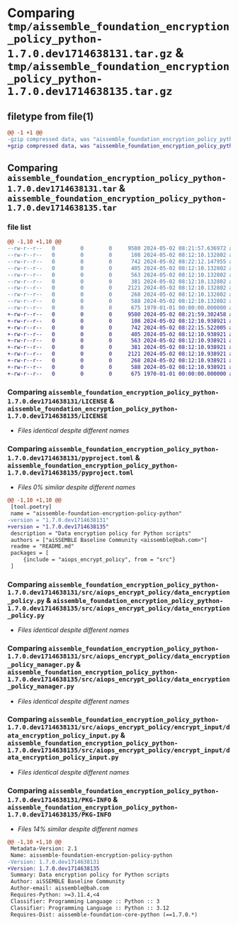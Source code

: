 # Comparing `tmp/aissemble_foundation_encryption_policy_python-1.7.0.dev1714638131.tar.gz` & `tmp/aissemble_foundation_encryption_policy_python-1.7.0.dev1714638135.tar.gz`

## filetype from file(1)

```diff
@@ -1 +1 @@
-gzip compressed data, was "aissemble_foundation_encryption_policy_python-1.7.0.dev1714638131.tar", max compression
+gzip compressed data, was "aissemble_foundation_encryption_policy_python-1.7.0.dev1714638135.tar", max compression
```

## Comparing `aissemble_foundation_encryption_policy_python-1.7.0.dev1714638131.tar` & `aissemble_foundation_encryption_policy_python-1.7.0.dev1714638135.tar`

### file list

```diff
@@ -1,10 +1,10 @@
--rw-r--r--   0        0        0     9580 2024-05-02 08:21:57.636972 aissemble_foundation_encryption_policy_python-1.7.0.dev1714638131/LICENSE
--rw-r--r--   0        0        0      108 2024-05-02 08:12:10.132802 aissemble_foundation_encryption_policy_python-1.7.0.dev1714638131/README.md
--rw-r--r--   0        0        0      742 2024-05-02 08:22:12.147955 aissemble_foundation_encryption_policy_python-1.7.0.dev1714638131/pyproject.toml
--rw-r--r--   0        0        0      405 2024-05-02 08:12:10.132802 aissemble_foundation_encryption_policy_python-1.7.0.dev1714638131/src/aiops_encrypt_policy/__init__.py
--rw-r--r--   0        0        0      563 2024-05-02 08:12:10.132802 aissemble_foundation_encryption_policy_python-1.7.0.dev1714638131/src/aiops_encrypt_policy/data_encryption_policy.py
--rw-r--r--   0        0        0      381 2024-05-02 08:12:10.132802 aissemble_foundation_encryption_policy_python-1.7.0.dev1714638131/src/aiops_encrypt_policy/data_encryption_policy_exception.py
--rw-r--r--   0        0        0     2121 2024-05-02 08:12:10.132802 aissemble_foundation_encryption_policy_python-1.7.0.dev1714638131/src/aiops_encrypt_policy/data_encryption_policy_manager.py
--rw-r--r--   0        0        0      268 2024-05-02 08:12:10.132802 aissemble_foundation_encryption_policy_python-1.7.0.dev1714638131/src/aiops_encrypt_policy/encrypt_input/__init__.py
--rw-r--r--   0        0        0      588 2024-05-02 08:12:10.132802 aissemble_foundation_encryption_policy_python-1.7.0.dev1714638131/src/aiops_encrypt_policy/encrypt_input/data_encryption_policy_input.py
--rw-r--r--   0        0        0      675 1970-01-01 00:00:00.000000 aissemble_foundation_encryption_policy_python-1.7.0.dev1714638131/PKG-INFO
+-rw-r--r--   0        0        0     9580 2024-05-02 08:21:59.302458 aissemble_foundation_encryption_policy_python-1.7.0.dev1714638135/LICENSE
+-rw-r--r--   0        0        0      108 2024-05-02 08:12:10.938921 aissemble_foundation_encryption_policy_python-1.7.0.dev1714638135/README.md
+-rw-r--r--   0        0        0      742 2024-05-02 08:22:15.522005 aissemble_foundation_encryption_policy_python-1.7.0.dev1714638135/pyproject.toml
+-rw-r--r--   0        0        0      405 2024-05-02 08:12:10.938921 aissemble_foundation_encryption_policy_python-1.7.0.dev1714638135/src/aiops_encrypt_policy/__init__.py
+-rw-r--r--   0        0        0      563 2024-05-02 08:12:10.938921 aissemble_foundation_encryption_policy_python-1.7.0.dev1714638135/src/aiops_encrypt_policy/data_encryption_policy.py
+-rw-r--r--   0        0        0      381 2024-05-02 08:12:10.938921 aissemble_foundation_encryption_policy_python-1.7.0.dev1714638135/src/aiops_encrypt_policy/data_encryption_policy_exception.py
+-rw-r--r--   0        0        0     2121 2024-05-02 08:12:10.938921 aissemble_foundation_encryption_policy_python-1.7.0.dev1714638135/src/aiops_encrypt_policy/data_encryption_policy_manager.py
+-rw-r--r--   0        0        0      268 2024-05-02 08:12:10.938921 aissemble_foundation_encryption_policy_python-1.7.0.dev1714638135/src/aiops_encrypt_policy/encrypt_input/__init__.py
+-rw-r--r--   0        0        0      588 2024-05-02 08:12:10.938921 aissemble_foundation_encryption_policy_python-1.7.0.dev1714638135/src/aiops_encrypt_policy/encrypt_input/data_encryption_policy_input.py
+-rw-r--r--   0        0        0      675 1970-01-01 00:00:00.000000 aissemble_foundation_encryption_policy_python-1.7.0.dev1714638135/PKG-INFO
```

### Comparing `aissemble_foundation_encryption_policy_python-1.7.0.dev1714638131/LICENSE` & `aissemble_foundation_encryption_policy_python-1.7.0.dev1714638135/LICENSE`

 * *Files identical despite different names*

### Comparing `aissemble_foundation_encryption_policy_python-1.7.0.dev1714638131/pyproject.toml` & `aissemble_foundation_encryption_policy_python-1.7.0.dev1714638135/pyproject.toml`

 * *Files 0% similar despite different names*

```diff
@@ -1,10 +1,10 @@
 [tool.poetry]
 name = "aissemble-foundation-encryption-policy-python"
-version = "1.7.0.dev1714638131"
+version = "1.7.0.dev1714638135"
 description = "Data encryption policy for Python scripts"
 authors = ["aiSSEMBLE Baseline Community <aissemble@bah.com>"]
 readme = "README.md"
 packages = [
     {include = "aiops_encrypt_policy", from = "src"}
 ]
```

### Comparing `aissemble_foundation_encryption_policy_python-1.7.0.dev1714638131/src/aiops_encrypt_policy/data_encryption_policy.py` & `aissemble_foundation_encryption_policy_python-1.7.0.dev1714638135/src/aiops_encrypt_policy/data_encryption_policy.py`

 * *Files identical despite different names*

### Comparing `aissemble_foundation_encryption_policy_python-1.7.0.dev1714638131/src/aiops_encrypt_policy/data_encryption_policy_manager.py` & `aissemble_foundation_encryption_policy_python-1.7.0.dev1714638135/src/aiops_encrypt_policy/data_encryption_policy_manager.py`

 * *Files identical despite different names*

### Comparing `aissemble_foundation_encryption_policy_python-1.7.0.dev1714638131/src/aiops_encrypt_policy/encrypt_input/data_encryption_policy_input.py` & `aissemble_foundation_encryption_policy_python-1.7.0.dev1714638135/src/aiops_encrypt_policy/encrypt_input/data_encryption_policy_input.py`

 * *Files identical despite different names*

### Comparing `aissemble_foundation_encryption_policy_python-1.7.0.dev1714638131/PKG-INFO` & `aissemble_foundation_encryption_policy_python-1.7.0.dev1714638135/PKG-INFO`

 * *Files 14% similar despite different names*

```diff
@@ -1,10 +1,10 @@
 Metadata-Version: 2.1
 Name: aissemble-foundation-encryption-policy-python
-Version: 1.7.0.dev1714638131
+Version: 1.7.0.dev1714638135
 Summary: Data encryption policy for Python scripts
 Author: aiSSEMBLE Baseline Community
 Author-email: aissemble@bah.com
 Requires-Python: >=3.11.4,<4
 Classifier: Programming Language :: Python :: 3
 Classifier: Programming Language :: Python :: 3.12
 Requires-Dist: aissemble-foundation-core-python (==1.7.0.*)
```

